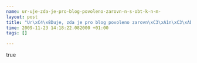 ```yaml
--- 
name: ur-uje-zda-je-pro-blog-povoleno-zarovn-n-s-obt-k-n-m-
layout: post
title: "Ur\xC4\x8Duje, zda je pro blog povoleno zarovn\xC3\xA1n\xC3\xAD s obt\xC3\xA9k\xC3\xA1n\xC3\xADm."
time: 2009-11-23 14:18:22.082000 +01:00
tags: []

---
```

true
